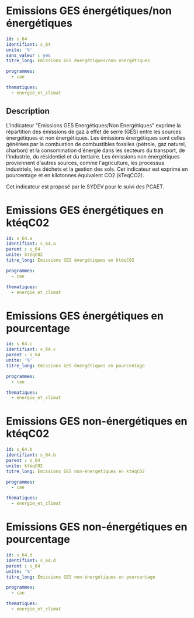 # Emissions GES énergétiques/non énergétiques

```yaml
id: s_64
identifiant: s_64
unite: '%'
sans_valeur : yes 
titre_long: Emissions GES énergétiques/non énergétiques

programmes:
  - cae

thematiques:
  - energie_et_climat
```
## Description
L'indicateur "Emissions GES Energétiques/Non Energétiques" exprime la répartition des émissions de gaz à effet de serre (GES) entre les sources énergétiques et non énergétiques. Les émissions énergétiques sont celles générées par la combustion de combustibles fossiles (pétrole, gaz naturel, charbon) et la consommation d'énergie dans les secteurs du transport, de l'industrie, du résidentiel et du tertiaire. Les émissions non énergétiques proviennent d'autres sources, comme l'agriculture, les processus industriels, les déchets et la gestion des sols. Cet indicateur est exprimé en pourcentage et en kilotonnes équivalent CO2 (kTeqCO2).

Cet indicateur est proposé par le SYDEV pour le suivi des PCAET.

# Emissions GES énergétiques en ktéqC02

```yaml
id: s_64.a
identifiant: s_64.a
parent : s_64
unite: ktéqC02
titre_long: Emissions GES énergétiques en ktéqC02

programmes:
  - cae

thematiques:
  - energie_et_climat
```
# Emissions GES énergétiques en pourcentage

```yaml
id: s_64.c
identifiant: s_64.c
parent : s_64
unite: '%'
titre_long: Emissions GES énergétiques en pourcentage

programmes:
  - cae

thematiques:
  - energie_et_climat
```
# Emissions GES non-énergétiques en ktéqC02

```yaml
id: s_64.b
identifiant: s_64.b
parent : s_64
unite: ktéqC02
titre_long: Emissions GES non-énergétiques en ktéqC02

programmes:
  - cae

thematiques:
  - energie_et_climat
```
# Emissions GES non-énergétiques en pourcentage

```yaml
id: s_64.d
identifiant: s_64.d
parent : s_64
unite: '%'
titre_long: Emissions GES non-énergétiques en pourcentage

programmes:
  - cae

thematiques:
  - energie_et_climat
```
